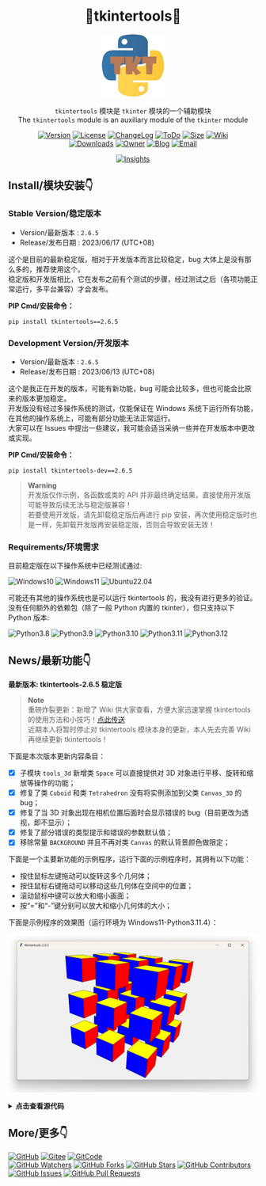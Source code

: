 <div align="center">

# 🚀tkintertools🚀

<img src="tkt.png" style="height: 128px" alt="Logo" />

`tkintertools` 模块是 `tkinter` 模块的一个辅助模块\
The `tkintertools` module is an auxiliary module of the `tkinter` module

[![Version](https://img.shields.io/pypi/v/tkintertools?label=Version)](.)
[![License](https://img.shields.io/pypi/l/tkintertools?label=License)](LICENSE.txt)
[![ChangeLog](https://img.shields.io/badge/ChangeLog-2023/06/17-orange)](CHANGELOG.md)
[![ToDo](https://img.shields.io/badge/ToDo-14-yellow)](TODO.md)
[![Size](https://img.shields.io/github/languages/code-size/Xiaokang2022/tkintertools?label=Size)](tkintertools)
[![Wiki](https://img.shields.io/badge/Wiki-15-purple)](https://github.com/Xiaokang2022/tkintertools/wiki)\
[![Downloads](https://img.shields.io/pypi/dm/tkintertools?label=Downloads&logo=pypi)](https://pypistats.org/packages/tkintertools)
[![Owner](https://img.shields.io/badge/Owner-Xiaokang2022-white)](https://github.com/Xiaokang2022)
[![Blog](https://img.shields.io/badge/Blog-小康2022@CSDN-red)](https://xiaokang2022.blog.csdn.net)
[![Email](https://img.shields.io/badge/Email-2951256653@qq.com-cyan)](mailto:2951256653@qq.com)

[![Insights](https://repobeats.axiom.co/api/embed/ab8fae686a5a96f91fa71c40c53c189310924f5e.svg)](https://github.com/Xiaokang2022/tkintertools/pulse)

</div>

Install/模块安装👇
-----------------

### Stable Version/稳定版本

* Version/最新版本 : `2.6.5`
* Release/发布日期 : 2023/06/17 (UTC+08)

这个是目前的最新稳定版，相对于开发版本而言比较稳定，bug 大体上是没有那么多的，推荐使用这个。  
稳定版和开发版相比，它在发布之前有个测试的步骤，经过测试之后（各项功能正常运行，多平台兼容）才会发布。

**PIP Cmd/安装命令：**

```
pip install tkintertools==2.6.5
```

### Development Version/开发版本

* Version/最新版本 : `2.6.5`
* Release/发布日期 : 2023/06/13 (UTC+08)

这个是我正在开发的版本，可能有新功能，bug 可能会比较多，但也可能会比原来的版本更加稳定。  
开发版没有经过多操作系统的测试，仅能保证在 Windows 系统下运行所有功能，在其他的操作系统上，可能有部分功能无法正常运行。  
大家可以在 Issues 中提出一些建议，我可能会适当采纳一些并在开发版本中更改或实现。

**PIP Cmd/安装命令：**

```
pip install tkintertools-dev==2.6.5
```

> **Warning**  
> 开发版仅作示例，各函数或类的 API 并非最终确定结果，直接使用开发版可能导致后续无法与稳定版兼容！  
> 若要使用开发版，请先卸载稳定版后再进行 pip 安装，再次使用稳定版时也是一样，先卸载开发版再安装稳定版，否则会导致安装无效！

### Requirements/环境需求

目前稳定版在以下操作系统中已经测试通过:

![Windows10](https://img.shields.io/badge/Windows-10-green?logo=windows)
![Windows11](https://img.shields.io/badge/Windows-11-green?logo=windows11)
![Ubuntu22.04](https://img.shields.io/badge/Ubuntu-22.04-green?logo=ubuntu)

可能还有其他的操作系统也是可以运行 tkintertools 的，我没有进行更多的验证。  
没有任何额外的依赖包（除了一般 Python 内置的 tkinter），但只支持以下 Python 版本:

![Python3.8](https://img.shields.io/badge/Python-3.8.*-blue?logo=python)
![Python3.9](https://img.shields.io/badge/Python-3.9.*-blue?logo=python)
![Python3.10](https://img.shields.io/badge/Python-3.10.*-blue?logo=python)
![Python3.11](https://img.shields.io/badge/Python-3.11.*-blue?logo=python)
![Python3.12](https://img.shields.io/badge/Python-3.12.*-blue?logo=python)

News/最新功能👇
--------------

**最新版本: tkintertools-2.6.5 稳定版**

> **Note**  
> 重磅炸裂更新：新增了 Wiki 供大家查看，方便大家迅速掌握 tkintertools 的使用方法和小技巧！[点此传送](https://github.com/Xiaokang2022/tkintertools/wiki)  
> 近期本人将暂时停止对 tkintertools 模块本身的更新，本人先去完善 Wiki 再继续更新 tkintertools！

下面是本次版本更新内容条目：

- [X] 子模块 `tools_3d` 新增类 `Space` 可以直接提供对 3D 对象进行平移、旋转和缩放等操作的功能；
- [X] 修复了类 `Cuboid` 和类 `Tetrahedron` 没有将实例添加到父类 `Canvas_3D` 的 bug；
- [X] 修复了当 3D 对象出现在相机位置后面时会显示错误的 bug（目前更改为透视，即不显示）；
- [X] 修复了部分错误的类型提示和错误的参数默认值；
- [X] 移除常量 `BACKGROUND` 并且不再对类 `Canvas` 的默认背景颜色做限定；

下面是一个主要新功能的示例程序，运行下面的示例程序时，其拥有以下功能：

* 按住鼠标左键拖动可以旋转这多个几何体；
* 按住鼠标右键拖动可以移动这些几何体在空间中的位置；
* 滚动鼠标中键可以放大和缩小画面；
* 按“=”和“-”键分别可以放大和缩小几何体的大小；

下面是示例程序的效果图（运行环境为 Windows11-Python3.11.4）：

![news.png](news.png)

<details><summary><b>点击查看源代码</b></summary>

```python
import tkintertools as tkt
from tkintertools import tools_3d as t3d

root = tkt.Tk('tkintertools-2.6.5', 1280, 720)
cv3d = t3d.Space(root, 1280, 720, 0, 0)

for a in -100, 0, 100:
    for b in -100, 0, 100:
        for c in -100, 0, 100:
            t3d.Cuboid(cv3d, a-50, b-50, c-50, 100, 100, 100,
                       color_up='white', color_down='yellow', color_left='red',
                       color_right='orange', color_front='blue', color_back='green')
cv3d.space_sort()


def scale(event):
    """ 缩放事件 """
    k = 1.05 if event.keysym == 'equal' else 0.95 if event.keysym == 'minus' else 1
    for geo in cv3d.geos():
        geo.scale(k, k, k)
        geo.update()
    cv3d.space_sort()


root.bind('<Any-Key>', scale)
root.mainloop()
```

</details>

More/更多👇
-----------

[![GitHub](https://img.shields.io/badge/GitHub-仓库根源%20完整无误%20以此为准-blue?logo=github)](https://github.com/Xiaokang2022/tkintertools)
[![Gitee](https://img.shields.io/badge/Gitee-主镜像源%20比较完整%20可能延迟-green?logo=gitee)](https://gitee.com/xiaokang-2022/tkintertools)
[![GitCode](https://img.shields.io/badge/GitCode-次镜像源%20缺少Wiki%20CSDN-yellow)](https://gitcode.net/weixin_62651706/tkintertools)\
[![GitHub Watchers](https://img.shields.io/github/watchers/Xiaokang2022/tkintertools?label=GitHub%20Watchers&color=green)](https://github.com/Xiaokang2022/tkintertools/watchers)
[![GitHub Forks](https://img.shields.io/github/forks/Xiaokang2022/tkintertools?label=GitHub%20Forks)](https://github.com/Xiaokang2022/tkintertools/forks)
[![GitHub Stars](https://img.shields.io/github/stars/Xiaokang2022/tkintertools?label=GitHub%20Stars&color=gold)](https://github.com/Xiaokang2022/tkintertools/stargazers)
[![GitHub Contributors](https://img.shields.io/github/contributors/Xiaokang2022/tkintertools?label=GitHub%20Contributors)](https://github.com/Xiaokang2022/tkintertools/graphs/contributors)
[![GitHub Issues](https://img.shields.io/github/issues/Xiaokang2022/tkintertools?label=GitHub%20Issues)](https://github.com/Xiaokang2022/tkintertools/issues)
[![GitHub Pull Requests](https://img.shields.io/github/issues-pr/Xiaokang2022/tkintertools?label=GitHub%20Pull%20Requests)](https://github.com/Xiaokang2022/tkintertools/pulls)
